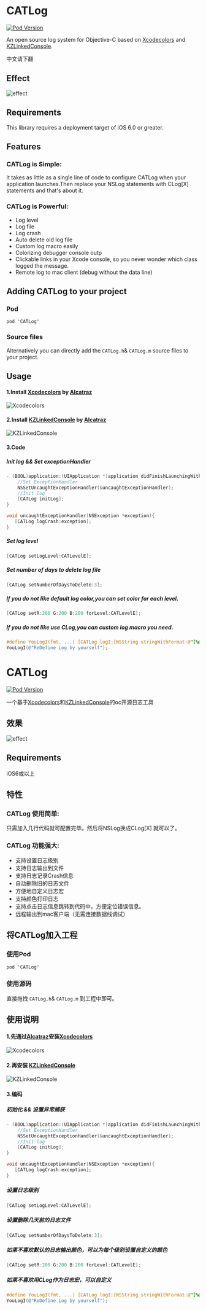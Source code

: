 # CATLog
[![Pod Version](https://github.com/CatchZeng/CATLog/blob/master/pod.svg)](http://cocoadocs.org/docsets/CATLog/)


An open source log system for Objective-C based on [Xcodecolors](https://github.com/robbiehanson/XcodeColors) and [KZLinkedConsole](https://github.com/krzysztofzablocki/KZLinkedConsole).

中文请下翻

## Effect 
![effect](https://github.com/CatchZeng/CATLog/blob/master/CATLog.gif)

## Requirements
This library requires a deployment target of iOS 6.0 or greater.

## Features

### CATLog is Simple:

It takes as little as a single line of code to configure CATLog when your application launches.Then replace your NSLog statements with CLog[X] statements and that's about it.

### CATLog is Powerful:
- Log level
- Log file
- Log crash
- Auto delete old log file
- Custom log macro easily
- Colorizing debugger console outp 
- Clickable links in your Xcode console, so you never wonder which class logged the message.
- Remote log to mac client (debug without the data line)

## Adding CATLog to your project

### Pod

`pod 'CATLog'`

### Source files

Alternatively you can directly add the `CATLog.h`& `CATLog.m`  source files to your project.

## Usage

#### 1.Install [Xcodecolors](https://github.com/robbiehanson/XcodeColors) by [Alcatraz](https://github.com/alcatraz/Alcatraz)

![Xcodecolors](https://github.com/CatchZeng/CATLog/blob/master/xcodecolors.jpg)

#### 2.Install [KZLinkedConsole](https://github.com/krzysztofzablocki/KZLinkedConsole) by [Alcatraz](https://github.com/alcatraz/Alcatraz)

![KZLinkedConsole](https://github.com/CatchZeng/CATLog/blob/master/kzlinkedconsole.jpg)

#### 3.Code

##### Init log && Set exceptionHandler

```objective-c
- (BOOL)application:(UIApplication *)application didFinishLaunchingWithOptions:(NSDictionary *)launchOptions {
    //Set ExceptionHandler
    NSSetUncaughtExceptionHandler(&uncaughtExceptionHandler);
    //Init log
	[CATLog initLog];
}

void uncaughtExceptionHandler(NSException *exception){
   [CATLog logCrash:exception];
}
```
	
##### Set log level

```objective-c
[CATLog setLogLevel:CATLevelE];
```

##### Set number of days to delete log file

```objective-c
[CATLog setNumberOfDaysToDelete:3];
```

##### If you do not like default log color,you can set color for each level.

```objective-c
[CATLog setR:200 G:200 B:200 forLevel:CATLevelE];
```
    
##### If you do not like use CLog,you can custom log macro you need.

```objective-c
#define YouLogI(fmt, ...) [CATLog logI:[NSString stringWithFormat:@"[%@:%d] %s %@",[NSString stringWithFormat:@"%s",__FILE__].lastPathComponent,__LINE__,__func__,fmt],##__VA_ARGS__,@""];
YouLogI(@"ReDefine Log by yourself");
```    




# CATLog
[![Pod Version](https://github.com/CatchZeng/CATLog/blob/master/pod.svg)](http://cocoadocs.org/docsets/CATLog/)

一个基于[Xcodecolors](https://github.com/robbiehanson/XcodeColors)和[KZLinkedConsole](https://github.com/krzysztofzablocki/KZLinkedConsole)的oc开源日志工具

## 效果 
![effect](https://github.com/CatchZeng/CATLog/blob/master/CATLog.gif)

## Requirements
iOS6或以上

## 特性

### CATLog 使用简单:
只需加入几行代码就可配置完毕。然后将NSLog换成CLog[X] 就可以了。

### CATLog 功能强大:
- 支持设置日志级别
- 支持日志输出到文件
- 支持日志记录Crash信息
- 自动删除旧的日志文件
- 方便地自定义日志宏
- 支持颜色打印日志
- 支持点击日志信息跳转到代码中，方便定位错误信息。
- 远程输出到mac客户端（无需连接数据线调试）

## 将CATLog加入工程

### 使用Pod

`pod 'CATLog'`

### 使用源码

直接拖拽 `CATLog.h`& `CATLog.m` 到工程中即可。

## 使用说明

#### 1.先通过[Alcatraz](https://github.com/alcatraz/Alcatraz)安装[Xcodecolors](https://github.com/robbiehanson/XcodeColors) 
![Xcodecolors](https://github.com/CatchZeng/CATLog/blob/master/xcodecolors.jpg)

#### 2.再安装 [KZLinkedConsole](https://github.com/krzysztofzablocki/KZLinkedConsole)
![KZLinkedConsole](https://github.com/CatchZeng/CATLog/blob/master/kzlinkedconsole.jpg)

#### 3.编码

##### 初始化 && 设置异常捕获

```objective-c
- (BOOL)application:(UIApplication *)application didFinishLaunchingWithOptions:(NSDictionary *)launchOptions {
    //Set ExceptionHandler
    NSSetUncaughtExceptionHandler(&uncaughtExceptionHandler);
    //Init log
	[CATLog initLog];
}

void uncaughtExceptionHandler(NSException *exception){
   [CATLog logCrash:exception];
}
```
	
##### 设置日志级别

```objective-c
[CATLog setLogLevel:CATLevelE];
```
##### 设置删除几天前的日志文件

```objective-c
[CATLog setNumberOfDaysToDelete:3];
```

##### 如果不喜欢默认的日志输出颜色，可以为每个级别设置自定义的颜色

```objective-c
[CATLog setR:200 G:200 B:200 forLevel:CATLevelE];
```

    
##### 如果不喜欢用CLog作为日志宏，可以自定义

```objective-c
#define YouLogI(fmt, ...) [CATLog logI:[NSString stringWithFormat:@"[%@:%d] %s %@",[NSString stringWithFormat:@"%s",__FILE__].lastPathComponent,__LINE__,__func__,fmt],##__VA_ARGS__,@""];               
YouLogI(@"ReDefine Log by yourself");
```    
